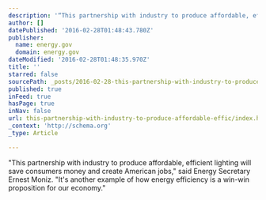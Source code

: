 ```yaml
---
description: '“This partnership with industry to produce affordable, efficient lighting will save consumers money and create American jobs,” said Energy Secretary Ernest Moni'
author: []
datePublished: '2016-02-28T01:48:43.780Z'
publisher:
  name: energy.gov
  domain: energy.gov
dateModified: '2016-02-28T01:48:35.970Z'
title: ''
starred: false
sourcePath: _posts/2016-02-28-this-partnership-with-industry-to-produce-affordable-effic.md
published: true
inFeed: true
hasPage: true
inNav: false
url: this-partnership-with-industry-to-produce-affordable-effic/index.html
_context: 'http://schema.org'
_type: Article

---
```

"This partnership with industry to produce affordable, efficient lighting will save consumers money and create American jobs," said Energy Secretary Ernest Moniz. "It's another example of how energy efficiency is a win-win proposition for our economy."